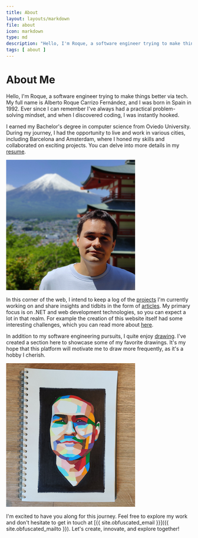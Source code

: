 ```yaml
---
title: About
layout: layouts/markdown
file: about
icon: markdown
type: md
description: "Hello, I'm Roque, a software engineer trying to make things better via tech. My full name is Alberto Roque Carrizo Fernández, and I was born in Spain in 1992. Ever since I can remember I've always had a practical problem-solving mindset, and when I discovered coding, I was instantly hooked."
tags: [ about ]
---
```


# About Me

Hello, I'm Roque, a software engineer trying to make things better via tech. My full name is Alberto Roque Carrizo Fernández, and I was born in Spain in 1992. Ever since I can remember I've always had a practical problem-solving mindset, and when I discovered coding, I was instantly hooked.

I earned my Bachelor's degree in computer science from Oviedo University. During my journey, I had the opportunity to
live and work in various cities, including Barcelona and Amsterdam, where I honed my skills and collaborated on exciting
projects. You can delve into more details in my [resume](/resume).

![Japan](assets/images/roque_japan.webp)

In this corner of the web, I intend to keep a log of the [projects](/projects) I'm currently working on
and share insights and tidbits in the form of [articles](/articles). My primary focus is on .NET and web development
technologies,
so you can expect a lot in that realm. For example the creation of this website itself had some interesting challenges,
which you can read more
about [here](/projects/portfolio-website).

In addition to my software engineering pursuits, I quite enjoy [drawing](/drawings). I've created a section here to showcase some of my favorite drawings. It's my hope that this platform will motivate me to draw more frequently, as it's a hobby I cherish.

![Drawing](assets/images/roque_drawing.webp)

I'm excited to have you along for this journey. Feel free to explore my work and don't hesitate
to get in touch at [{{ site.obfuscated_email }}]({{ site.obfuscated_mailto }}). Let's create, innovate, and explore
together!
